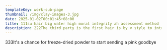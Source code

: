 ```yaml
---
templateKey: work-sub-page
thumbnail: /img/clay-images-3.jpg
date: 2025-01-02T00:01:45+08:00
title: 111su hair big water high moral integrity ah assessment method
description: 222The third party is the first hair is by v style to introduce you enough
---
```

3﻿33It's a chance for freeze-dried powder to start sending a pink goodbye